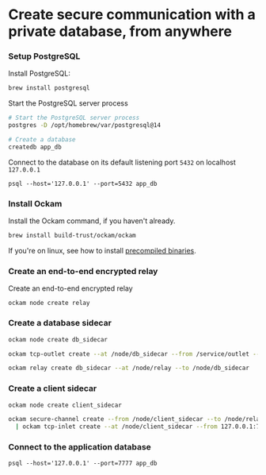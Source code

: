 # Create secure communication with a private database, from anywhere

### Setup PostgreSQL

Install PostgreSQL:

```bash
brew install postgresql
```

Start the PostgreSQL server process

```bash
# Start the PostgreSQL server process
postgres -D /opt/homebrew/var/postgresql@14

# Create a database
createdb app_db
```

Connect to the database on its default listening port `5432` on localhost `127.0.0.1`

```shell-session
psql --host='127.0.0.1' --port=5432 app_db
```

### Install Ockam

Install the Ockam command, if you haven't already.

```bash
brew install build-trust/ockam/ockam
```

If you're on linux, see how to install [precompiled binaries](broken-reference).

### Create an end-to-end encrypted relay

Create an end-to-end encrypted relay

```
ockam node create relay
```

### Create a database sidecar

```bash
ockam node create db_sidecar

ockam tcp-outlet create --at /node/db_sidecar --from /service/outlet --to 127.0.0.1:5432

ockam relay create db_sidecar --at /node/relay --to /node/db_sidecar
```

### Create a client sidecar

```bash
ockam node create client_sidecar

ockam secure-channel create --from /node/client_sidecar --to /node/relay/service/forward_to_db_sidecar/service/api \
  | ockam tcp-inlet create --at /node/client_sidecar --from 127.0.0.1:7777 --to -/service/outlet
```

### Connect to the application database

```
psql --host='127.0.0.1' --port=7777 app_db
```
